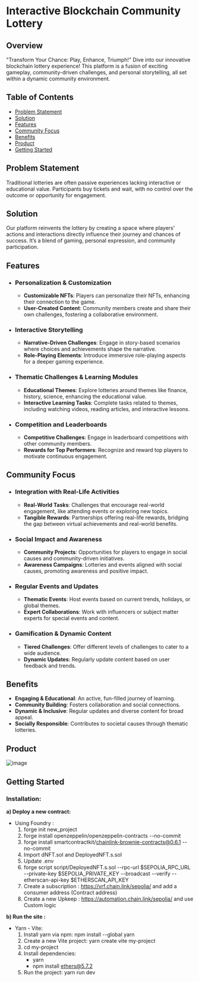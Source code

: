 # Interactive Blockchain Community Lottery

## Overview
"Transform Your Chance: Play, Enhance, Triumph!" Dive into our innovative blockchain lottery experience! This platform is a fusion of exciting gameplay, community-driven challenges, and personal storytelling, all set within a dynamic community environment.

## Table of Contents
- [Problem Statement](#problem-statement)
- [Solution](#solution)
- [Features](#features)
- [Community Focus](#community-focus)
- [Benefits](#benefits)
- [Product](#product)
- [Getting Started](#getting-started)

## Problem Statement
Traditional lotteries are often passive experiences lacking interactive or educational value. Participants buy tickets and wait, with no control over the outcome or opportunity for engagement.

## Solution
Our platform reinvents the lottery by creating a space where players' actions and interactions directly influence their journey and chances of success. It’s a blend of gaming, personal expression, and community participation.

## Features
- ### Personalization & Customization
  - **Customizable NFTs**: Players can personalize their NFTs, enhancing their connection to the game.
  - **User-Created Content**: Community members create and share their own challenges, fostering a collaborative environment.

- ### Interactive Storytelling
  - **Narrative-Driven Challenges**: Engage in story-based scenarios where choices and achievements shape the narrative.
  - **Role-Playing Elements**: Introduce immersive role-playing aspects for a deeper gaming experience.
    
- ### Thematic Challenges & Learning Modules
  - **Educational Themes**: Explore lotteries around themes like finance, history, science, enhancing the educational value.
  - **Interactive Learning Tasks**: Complete tasks related to themes, including watching videos, reading articles, and interactive lessons.

- ### Competition and Leaderboards
  - **Competitive Challenges**: Engage in leaderboard competitions with other community members.
  - **Rewards for Top Performers**: Recognize and reward top players to motivate continuous engagement.

## Community Focus
- ### Integration with Real-Life Activities
  - **Real-World Tasks**: Challenges that encourage real-world engagement, like attending events or exploring new topics.
  - **Tangible Rewards**: Partnerships offering real-life rewards, bridging the gap between virtual achievements and real-world benefits.

- ### Social Impact and Awareness
  - **Community Projects**: Opportunities for players to engage in social causes and community-driven initiatives.
  - **Awareness Campaigns**: Lotteries and events aligned with social causes, promoting awareness and positive impact.

- ### Regular Events and Updates
  - **Thematic Events**: Host events based on current trends, holidays, or global themes.
  - **Expert Collaborations**: Work with influencers or subject matter experts for special events and content.
 
- ### Gamification & Dynamic Content
  - **Tiered Challenges**: Offer different levels of challenges to cater to a wide audience.
  - **Dynamic Updates**: Regularly update content based on user feedback and trends.

## Benefits
- **Engaging & Educational**: An active, fun-filled journey of learning.
- **Community Building**: Fosters collaboration and social connections.
- **Dynamic & Inclusive**: Regular updates and diverse content for broad appeal.
- **Socially Responsible**: Contributes to societal causes through thematic lotteries.

## Product
![image](https://github.com/MarcBTHT/Denigma/assets/116173196/47cc15b1-fd49-4054-a8fc-9f66940a5445)

## Getting Started

### Installation:

**a) Deploy a new contract:**
- Using Foundry :
	1) forge init new_project
  	2) forge install openzeppelin/openzeppelin-contracts --no-commit
  	3) forge install smartcontractkit/chainlink-brownie-contracts@0.6.1 --no-commit
  	4) Import dNFT.sol and DeployedNFT.s.sol
  	5) Update .env
  	6) forge script script/DeployedNFT.s.sol --rpc-url $SEPOLIA_RPC_URL --private-key $SEPOLIA_PRIVATE_KEY --broadcast --verify --etherscan-api-key $ETHERSCAN_API_KEY
  	7) Create a subscription : https://vrf.chain.link/sepolia/ and add a consumer address (Contract address)
  	8) Create a new Upkeep : https://automation.chain.link/sepolia/ and use Custom logic

**b) Run the site :**
- Yarn - Vite:
	1) Install yarn via npm: npm install --global yarn
	2) Create a new Vite project: yarn create vite my-project
	3) cd my-project
	4) Install dependencies: 
  		- yarn
  		- npm install ethers@5.7.2
	5) Run the project: yarn run dev
